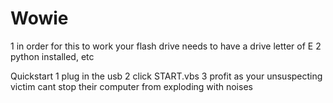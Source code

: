 # Wowie
1 in order for this to work your flash drive needs to have a drive letter of E
2 python installed, etc

Quickstart
1 plug in the usb
2 click START.vbs
3 profit as your unsuspecting victim cant stop their computer from exploding with noises
